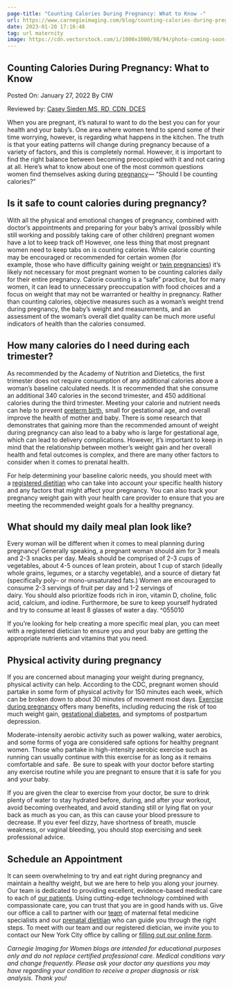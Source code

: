 ```yaml
---
page-title: "Counting Calories During Pregnancy: What to Know -"
url: https://www.carnegieimaging.com/blog/counting-calories-during-pregnancy-what-to-know/
date: 2023-01-20 17:16:48
tag: url maternity
image: https://cdn.vectorstock.com/i/1000x1000/98/94/photo-coming-soon-picture-frame-neon-sign-vector-39759894.webp
---
```


## Counting Calories During Pregnancy: What to Know

Posted On: January 27, 2022 By CIW

Reviewed by: [Casey Sieden MS, RD, CDN, DCES](https://www.carnegieimaging.com/meet-our-doctors/casey-seiden-ms-rd-cdn-cde/)

When you are pregnant, it’s natural to want to do the best you can for your health and your baby’s. One area where women tend to spend some of their time worrying, however, is regarding what happens in the kitchen. The truth is that your eating patterns will change during pregnancy because of a variety of factors, and this is completely normal. However, it is important to find the right balance between becoming preoccupied with it and not caring at all. Here’s what to know about one of the most common questions women find themselves asking during [pregnancy](https://www.carnegieimaging.com/podcasts-on-pregnancy/)— “Should I be counting calories?”

## Is it safe to count calories during pregnancy?

With all the physical and emotional changes of pregnancy, combined with doctor’s appointments and preparing for your baby’s arrival (possibly while still working and possibly taking care of other children) pregnant women have a lot to keep track of! However, one less thing that most pregnant women need to keep tabs on is counting calories. While calorie counting may be encouraged or recommended for certain women (for example, those who have difficulty gaining weight or [twin pregnancies](https://www.mfmnyc.com/blog/non-invasive-prenatal-screening-for-twin-pregnancies/)) it’s likely not necessary for most pregnant women to be counting calories daily for their entire pregnancy. Calorie counting is a “safe” practice, but for many women, it can lead to unnecessary preoccupation with food choices and a focus on weight that may not be warranted or healthy in pregnancy. Rather than counting calories, objective measures such as a woman’s weight trend during pregnancy, the baby’s weight and measurements, and an assessment of the woman’s overall diet quality can be much more useful indicators of health than the calories consumed.

## How many calories do I need during each trimester?

As recommended by the Academy of Nutrition and Dietetics, the first trimester does not require consumption of any additional calories above a woman’s baseline calculated needs. It is recommended that she consume an additional 340 calories in the second trimester, and 450 additional calories during the third trimester. Meeting your calorie and nutrient needs can help to prevent [preterm birth](https://www.carnegieimaging.com/risk-factors-for-preterm-labor/), small for gestational age, and overall improve the health of mother and baby. There is some research that demonstrates that gaining more than the recommended amount of weight during pregnancy can also lead to a baby who is large for gestational age, which can lead to delivery complications. However, it’s important to keep in mind that the relationship between mother’s weight gain and her overall health and fetal outcomes is complex, and there are many other factors to consider when it comes to prenatal health.

For help determining your baseline caloric needs, you should meet with a [registered dietitian](https://www.carnegieimaging.com/meet-our-doctors/casey-seiden-ms-rd-cdn-cde/) who can take into account your specific health history and any factors that might affect your pregnancy. You can also track your pregnancy weight gain with your health care provider to ensure that you are meeting the recommended weight goals for a healthy pregnancy.

## What should my daily meal plan look like?

Every woman will be different when it comes to meal planning during pregnancy! Generally speaking, a pregnant woman should aim for 3 meals and 2-3 snacks per day. Meals should be comprised of 2-3 cups of vegetables, about 4-5 ounces of lean protein, about 1 cup of starch (ideally whole grains, legumes, or a starchy vegetable), and a source of dietary fat (specifically poly– or mono-unsaturated fats.) Women are encouraged to consume 2-3 servings of fruit per day and 1-2 servings of dairy. You should also prioritize foods rich in iron, vitamin D, choline, folic acid, calcium, and iodine. Furthermore, be sure to keep yourself hydrated and try to consume at least 8 glasses of water a day. ^055010

If you’re looking for help creating a more specific meal plan, you can meet with a registered dietician to ensure you and your baby are getting the appropriate nutrients and vitamins that you need.

## Physical activity during pregnancy

If you are concerned about managing your weight during pregnancy, physical activity can help. According to the CDC, pregnant women should partake in some form of physical activity for 150 minutes each week, which can be broken down to about 30 minutes of movement most days. [Exercise during pregnancy](https://www.carnegieimaging.com/blog/excercise-during-pregnancy-nyc/) offers many benefits, including reducing the risk of too much weight gain, [gestational diabetes](https://www.carnegieimaging.com/blog/what-is-gestational-diabetes/), and symptoms of postpartum depression.

Moderate-intensity aerobic activity such as power walking, water aerobics, and some forms of yoga are considered safe options for healthy pregnant women. Those who partake in high-intensity aerobic exercise such as running can usually continue with this exercise for as long as it remains comfortable and safe.  Be sure to speak with your doctor before starting any exercise routine while you are pregnant to ensure that it is safe for you and your baby.

If you are given the clear to exercise from your doctor, be sure to drink plenty of water to stay hydrated before, during, and after your workout, avoid becoming overheated, and avoid standing still or lying flat on your back as much as you can, as this can cause your blood pressure to decrease. If you ever feel dizzy, have shortness of breath, muscle weakness, or vaginal bleeding, you should stop exercising and seek professional advice.

## Schedule an Appointment

It can seem overwhelming to try and eat right during pregnancy and maintain a healthy weight, but we are here to help you along your journey. Our team is dedicated to providing excellent, evidence-based medical care to each of [our patients](https://www.carnegieimaging.com/online-patient-reviews/). Using cutting-edge technology combined with compassionate care, you can trust that you are in good hands with us. Give our office a call to partner with our [team](https://www.carnegieimaging.com/meet-our-doctors/) of maternal fetal medicine specialists and our [prenatal dietitian](https://www.carnegieimaging.com/dietician-services/) who can guide you through the right steps. To meet with our team and our registered dietician, we invite you to contact our New York City office by calling or [filling out our online form](https://www.carnegieimaging.com/contact-us/).

_Carnegie Imaging for Women blogs are intended for educational purposes only and do not replace certified professional care. Medical conditions vary and change frequently. Please ask your doctor any questions you may have regarding your condition to receive a proper diagnosis or risk analysis. Thank you!_
